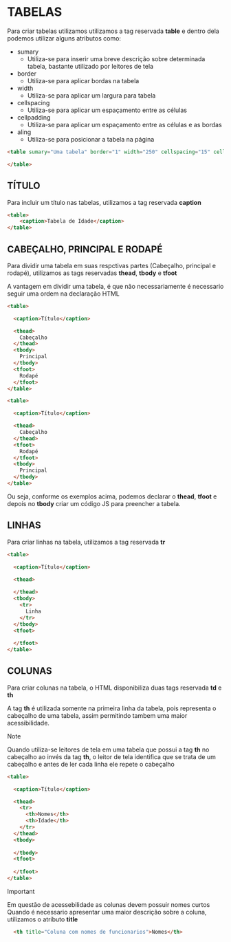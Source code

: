 # TABELAS

Para criar tabelas utilizamos utilizamos a tag reservada **table** e dentro dela podemos utilizar alguns atributos como:

* sumary
  * Utiliza-se para inserir uma breve descrição sobre determinada tabela, bastante utilizado por leitores de tela
* border
  * Utiliza-se para aplicar bordas na tabela
* width
  * Utiliza-se para aplicar um largura para tabela
* cellspacing
  * Utiliza-se para aplicar um espaçamento entre as células
* cellpadding
  * Utiliza-se para aplicar um espaçamento entre as células e as bordas
* aling
  * Utiliza-se para posicionar a tabela na página

```html
<table sumary="Uma tabela" border="1" width="250" cellspacing="15" cellpadding="25" align="center">

</table>
```

## TÍTULO

Para incluir um título nas tabelas, utilizamos a tag reservada **caption**

```html
<table>
    <caption>Tabela de Idade</caption>
</table>    
```

## CABEÇALHO, PRINCIPAL E RODAPÉ

Para dividir uma tabela em suas respctivas partes (Cabeçalho, principal e rodapé), utilizamos as tags reservadas **thead**, **tbody** e **tfoot**

A vantagem em dividir uma tabela, é que não necessariamente é necessario seguir uma ordem na declaração HTML

```html
<table>

  <caption>Título</caption>

  <thead>
    Cabeçalho
  </thead>
  <tbody>
    Principal
  </tbody>
  <tfoot>
    Rodapé
  </tfoot>
</table> 
```

```html
<table>

  <caption>Título</caption>

  <thead>
    Cabeçalho
  </thead>
  <tfoot>
    Rodapé
  </tfoot>
  <tbody>
    Principal
  </tbody>
</table> 
```

Ou seja, conforme os exemplos acima, podemos declarar o **thead**, **tfoot** e depois no **tbody** criar um código JS para preencher a tabela.

## LINHAS

Para criar linhas na tabela, utilizamos a tag reservada **tr**

```html
<table>

  <caption>Título</caption>

  <thead>
    
  </thead>
  <tbody>
    <tr>
      Linha
    </tr>
  </tbody>
  <tfoot>
    
  </tfoot>
</table>
```

## COLUNAS

Para criar colunas na tabela, o HTML disponibiliza duas tags reservada **td** e **th** 

A tag **th** é utilizada somente na primeira linha da tabela, pois representa o cabeçalho de uma tabela, assim permitindo tambem uma maior acessibilidade.

> [!NOTE]
> Quando utiliza-se leitores de tela em uma tabela que possui a tag **th** no cabeçalho ao invés da tag **th**, o leitor de tela identifica que se trata de um cabeçalho e antes de ler cada linha ele repete o cabeçalho

```html
<table>

  <caption>Título</caption>

  <thead>
    <tr>
      <th>Nomes</th>
      <th>Idade</th>
    </tr>
  </thead>
  <tbody>
    
  </tbody>
  <tfoot>
    
  </tfoot>
</table>
```

> [!IMPORTANT]
> Em questão de acessebilidade as colunas devem possuir nomes curtos
> Quando é necessario apresentar uma maior descrição sobre a coluna, utilizamos o atributo **title**

```html
  <th title="Coluna com nomes de funcionarios">Nomes</th>
```